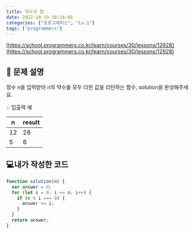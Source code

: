 ```yaml
---
title: 약수의 합
date: 2022-10-19 18:24:00
categories: ["프로그래머스", "Lv.1"]
tags: ["programmers"]
---
```


[https://school.programmers.co.kr/learn/courses/30/lessons/12928](https://school.programmers.co.kr/learn/courses/30/lessons/12928)

## 📔 문제 설명

정수 n을 입력받아 n의 약수를 모두 더한 값을 리턴하는 함수, solution을 완성해주세요.

💡 입출력 예

| n   | result |
| --- | ------ |
| 12  | 28     |
| 5   | 6      |

## 💻내가 작성한 코드

```js
function solution(n) {
  var answer = 0;
  for (let i = 0; i <= n; i++) {
    if (n % i === 0) {
      answer += i;
    }
  }
  return answer;
}
```
